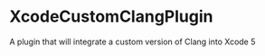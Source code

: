 XcodeCustomClangPlugin
======================

A plugin that will integrate a custom version of Clang into Xcode 5
